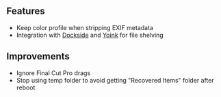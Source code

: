 ## Features

- Keep color profile when stripping EXIF metadata
- Integration with [Dockside](https://hachipoo.com/dockside-app) and [Yoink](https://eternalstorms.at/yoink/mac/) for file shelving

## Improvements

- Ignore Final Cut Pro drags
- Stop using temp folder to avoid getting "Recovered Items" folder after reboot

